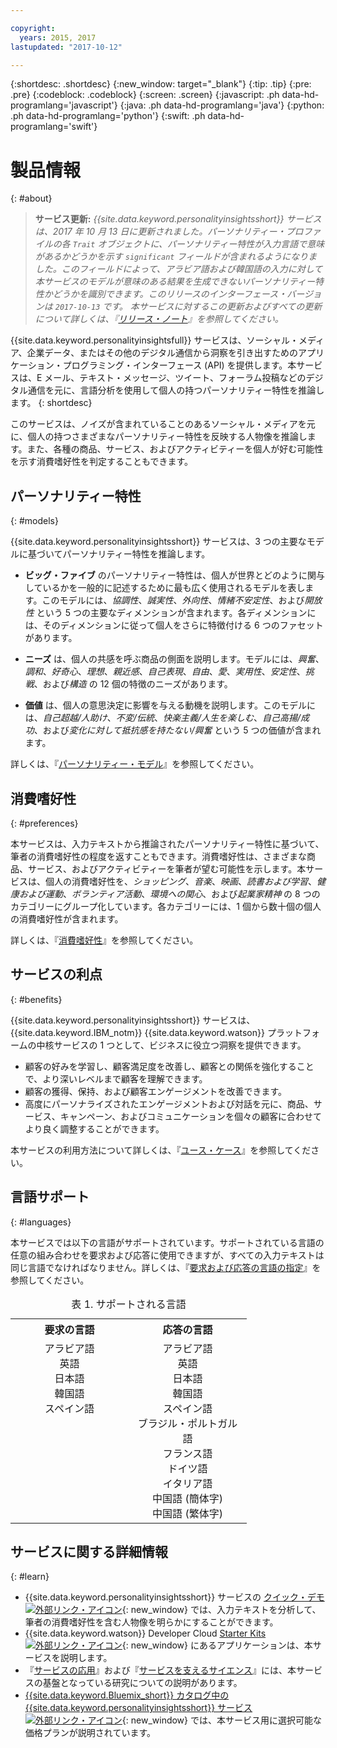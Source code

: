 ```yaml
---

copyright:
  years: 2015, 2017
lastupdated: "2017-10-12"

---
```


{:shortdesc: .shortdesc}
{:new_window: target="_blank"}
{:tip: .tip}
{:pre: .pre}
{:codeblock: .codeblock}
{:screen: .screen}
{:javascript: .ph data-hd-programlang='javascript'}
{:java: .ph data-hd-programlang='java'}
{:python: .ph data-hd-programlang='python'}
{:swift: .ph data-hd-programlang='swift'}

# 製品情報
{: #about}

> **サービス更新:** *{{site.data.keyword.personalityinsightsshort}} サービスは、2017 年 10 月 13 日に更新されました。パーソナリティー・プロファイルの各 `Trait` オブジェクトに、パーソナリティー特性が入力言語で意味があるかどうかを示す `significant` フィールドが含まれるようになりました。このフィールドによって、アラビア語および韓国語の入力に対して本サービスのモデルが意味のある結果を生成できないパーソナリティー特性かどうかを識別できます。このリリースのインターフェース・バージョンは `2017-10-13` です。 本サービスに対するこの更新およびすべての更新について詳しくは、『[リリース・ノート](/docs/services/personality-insights/release-notes.html)』を参照してください。*

{{site.data.keyword.personalityinsightsfull}} サービスは、ソーシャル・メディア、企業データ、またはその他のデジタル通信から洞察を引き出すためのアプリケーション・プログラミング・インターフェース (API) を提供します。本サービスは、E メール、テキスト・メッセージ、ツイート、フォーラム投稿などのデジタル通信を元に、言語分析を使用して個人の持つパーソナリティー特性を推論します。
{: shortdesc}

このサービスは、ノイズが含まれていることのあるソーシャル・メディアを元に、個人の持つさまざまなパーソナリティー特性を反映する人物像を推論します。また、各種の商品、サービス、およびアクティビティーを個人が好む可能性を示す消費嗜好性を判定することもできます。

## パーソナリティー特性
{: #models}

{{site.data.keyword.personalityinsightsshort}} サービスは、3 つの主要なモデルに基づいてパーソナリティー特性を推論します。

-   **ビッグ・ファイブ** のパーソナリティー特性は、個人が世界とどのように関与しているかを一般的に記述するために最も広く使用されるモデルを表します。このモデルには、*協調性*、*誠実性*、*外向性*、*情緒不安定性*、および*開放性* という 5 つの主要なディメンションが含まれます。各ディメンションには、そのディメンションに従って個人をさらに特徴付ける 6 つのファセットがあります。
-   **ニーズ** は、個人の共感を呼ぶ商品の側面を説明します。モデルには、*興奮*、*調和*、*好奇心*、*理想*、*親近感*、*自己表現*、*自由*、*愛*、*実用性*、*安定性*、*挑戦*、および*構造* の 12 個の特徴のニーズがあります。
        
-   **価値** は、個人の意思決定に影響を与える動機を説明します。このモデルには、*自己超越/人助け*、*不変/伝統*、*快楽主義/人生を楽しむ*、*自己高揚/成功*、および*変化に対して抵抗感を持たない/興奮* という 5 つの価値が含まれます。

詳しくは、『[パーソナリティー・モデル](/docs/services/personality-insights/models.html)』を参照してください。

## 消費嗜好性
{: #preferences}

本サービスは、入力テキストから推論されたパーソナリティー特性に基づいて、筆者の消費嗜好性の程度を返すこともできます。消費嗜好性は、さまざまな商品、サービス、およびアクティビティーを筆者が望む可能性を示します。本サービスは、個人の消費嗜好性を、*ショッピング*、*音楽*、*映画*、*読書および学習*、*健康および運動*、*ボランティア活動*、*環境への関心*、および*起業家精神* の 8 つのカテゴリーにグループ化しています。各カテゴリーには、1 個から数十個の個人の消費嗜好性が含まれます。

詳しくは、『[消費嗜好性](/docs/services/personality-insights/preferences.html)』を参照してください。

## サービスの利点
{: #benefits}

{{site.data.keyword.personalityinsightsshort}} サービスは、{{site.data.keyword.IBM_notm}} {{site.data.keyword.watson}} プラットフォームの中核サービスの 1 つとして、ビジネスに役立つ洞察を提供できます。

-   顧客の好みを学習し、顧客満足度を改善し、顧客との関係を強化することで、より深いレベルまで顧客を理解できます。
-   顧客の獲得、保持、および顧客エンゲージメントを改善できます。
-   高度にパーソナライズされたエンゲージメントおよび対話を元に、商品、サービス、キャンペーン、およびコミュニケーションを個々の顧客に合わせてより良く調整することができます。

本サービスの利用方法について詳しくは、『[ユース・ケース](/docs/services/personality-insights/usecases.html)』を参照してください。

## 言語サポート
{: #languages}

本サービスでは以下の言語がサポートされています。サポートされている言語の任意の組み合わせを要求および応答に使用できますが、すべての入力テキストは同じ言語でなければなりません。詳しくは、『[要求および応答の言語の指定](/docs/services/personality-insights/input.html#languages)』を参照してください。

<table style="width:75%">
  <caption>表 1. サポートされる言語</caption>
  <tr>
    <th style="width:50%; text-align:center">
      要求の言語
    </th>
    <th style="width:50%; text-align:center">
      応答の言語
    </th>
  </tr>
  <tr>
    <td style="text-align:center; vertical-align:top">
      アラビア語<br/>
      英語<br/>
      日本語<br/>
      韓国語<br/>
      スペイン語
    </td>
    <td style="text-align:center; vertical-align:top">
      アラビア語<br/>
      英語<br/>
      日本語<br/>
      韓国語<br/>
      スペイン語<br/>
      ブラジル・ポルトガル語<br/>
      フランス語<br/>
      ドイツ語<br/>
      イタリア語<br/>
      中国語 (簡体字)<br/>
      中国語 (繁体字)
    </td>
  </tr>
</table>

##  サービスに関する詳細情報
{: #learn}

-   {{site.data.keyword.personalityinsightsshort}} サービスの [クイック・デモ ![外部リンク・アイコン](../../icons/launch-glyph.svg "外部リンク・アイコン")](https://personality-insights-demo.ng.bluemix.net/){: new_window} では、入力テキストを分析して、筆者の消費嗜好性を含む人物像を明らかにすることができます。
-   {{site.data.keyword.watson}} Developer Cloud [Starter Kits ![外部リンク・アイコン](../../icons/launch-glyph.svg "外部リンク・アイコン")](http://www.ibm.com/watson/developercloud/starter-kits.html){: new_window} にあるアプリケーションは、本サービスを説明します。
-   『[サービスの応用](/docs/services/personality-insights/applied.html)』および『[サービスを支えるサイエンス](/docs/services/personality-insights/science.html)』には、本サービスの基盤となっている研究についての説明があります。
-   [{{site.data.keyword.Bluemix_short}} カタログ中の {{site.data.keyword.personalityinsightsshort}} サービス ![外部リンク・アイコン](../../icons/launch-glyph.svg "外部リンク・アイコン")](https://console.ng.bluemix.net/catalog/services/personality-insights/){: new_window} では、本サービス用に選択可能な価格プランが説明されています。

